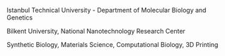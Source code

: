 Istanbul Technical University - Department of Molecular Biology and Genetics

Bilkent University, National Nanotechnology Research Center

Synthetic Biology, Materials Science, Computational Biology, 3D Printing
